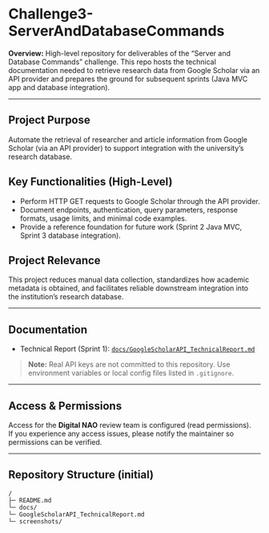 ﻿# Challenge3-ServerAndDatabaseCommands

**Overview:** High-level repository for deliverables of the “Server and Database Commands” challenge. This repo hosts the technical documentation needed to retrieve research data from Google Scholar via an API provider and prepares the ground for subsequent sprints (Java MVC app and database integration).

---

## Project Purpose
Automate the retrieval of researcher and article information from Google Scholar (via an API provider) to support integration with the university’s research database.

## Key Functionalities (High-Level)
- Perform HTTP GET requests to Google Scholar through the API provider.
- Document endpoints, authentication, query parameters, response formats, usage limits, and minimal code examples.
- Provide a reference foundation for future work (Sprint 2 Java MVC, Sprint 3 database integration).

## Project Relevance
This project reduces manual data collection, standardizes how academic metadata is obtained, and facilitates reliable downstream integration into the institution’s research database.

---

## Documentation
- Technical Report (Sprint 1): [`docs/GoogleScholarAPI_TechnicalReport.md`](docs/GoogleScholarAPI_TechnicalReport.md)

> **Note:** Real API keys are not committed to this repository. Use environment variables or local config files listed in `.gitignore`.

---

## Access & Permissions
Access for the **Digital NAO** review team is configured (read permissions).  
If you experience any access issues, please notify the maintainer so permissions can be verified.

---

## Repository Structure (initial)
```
/
├─ README.md
└─ docs/
└─ GoogleScholarAPI_TechnicalReport.md
└─ screenshots/
```




